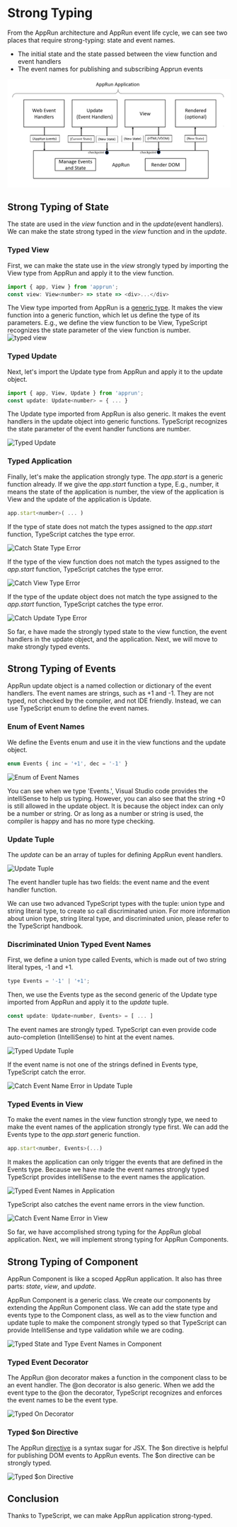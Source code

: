 # Strong Typing

From the AppRun architecture and AppRun event life cycle, we can see two places that require strong-typing: state and event names.

* The initial state and the state passed between the view function and event handlers
* The event names for publishing and subscribing Apprun events

![](imgs/Figure_1-1.png)

## Strong Typing of State

The state are used in the _view_ function and in the _update_(event handlers). We can make the state strong typed in the _view_ function and in the _update_.

### Typed View

First, we can make the state use in the _view_ strongly typed by importing the View type from AppRun and apply it to the view function.

```js
import { app, View } from 'apprun';
const view: View<number> => state => <div>...</div>
```

The View type imported from AppRun is a [generic type](https://www.typescriptlang.org/docs/handbook/2/generics.html). It makes the view function into a generic function, which let us define the type of its parameters. E.g., we define the view function to be View<number>, TypeScript recognizes the state parameter of the view function is number.
![typed view ](https://cdn-images-1.medium.com/max/1600/1*jT2qW1LgZVqSZWZgb_VZjQ.png)

### Typed Update

Next, let's import the Update type from AppRun and apply it to the update object.

```js
import { app, View, Update } from 'apprun';
const update: Update<number> = { ... }
```

The Update type imported from AppRun is also generic. It makes the event handlers in the update object into generic functions. TypeScript recognizes the state parameter of the event handler functions are number.

![Typed Update](https://cdn-images-1.medium.com/max/1600/1*2xYoeK0KwyQ2FYMXwMjnmA.png)

### Typed Application

Finally, let's make the application strongly type. The _app.start_ is a generic function already. If we give the _app.start_ function a type, E.g., number, it means the state of the application is number, the view of the application is View<number> and the update of the application is Update<number>.

```js
app.start<number>( ... )
```

If the type of state does not match the types assigned to the _app.start_ function, TypeScript catches the type error.

![Catch State Type Error](https://cdn-images-1.medium.com/max/1600/1*fK3RbeU4lWt9_kPDa7-jFg.png)


If the type of the view function does not match the types assigned to the _app.start_ function, TypeScript catches the type error.

![Catch View Type Error](https://cdn-images-1.medium.com/max/1600/1*QsEmxowOL0oKWZ6dvlTw7Q.png)



If the type of the update object does not match the type assigned to the _app.start_ function, TypeScript catches the type error.

![Catch Update Type Error](https://cdn-images-1.medium.com/max/1600/1*VvHWpwTr0pXm08LHgXtTpQ.png)


So far, e have made the strongly typed state to the view function, the event handlers in the update object, and the application. Next, we will move to make strongly typed events.

## Strong Typing of Events

AppRun update object is a named collection or dictionary of the event handlers. The event names are strings, such as +1 and -1. They are not typed, not checked by the compiler, and not IDE friendly. Instead, we can use TypeScript enum to define the event names.

### Enum of Event Names

We define the Events enum and use it in the view functions and the update object.

```js
enum Events { inc = '+1', dec = '-1' }
```

![Enum of Event Names](https://cdn-images-1.medium.com/max/1600/1*veW7AQ1RTVcoRbd3IMp0og.png)

You can see when we type 'Events.', Visual Studio code provides the intelliSense to help us typing. However, you can also see that the string +0 is still allowed in the update object. It is because the object index can only be a number or string. Or as long as a number or string is used, the compiler is happy and has no more type checking.

### Update Tuple

The _update_ can be an array of tuples for defining AppRun event handlers.

![Update Tuple](https://cdn-images-1.medium.com/max/1600/1*fTqni_vS4c5uD2_Q4Kw31A.png)

The event handler tuple has two fields: the event name and the event handler function.

We can use two advanced TypeScript types with the tuple: union type and string literal type, to create so call discriminated union. For more information about union type, string literal type, and discriminated union, please refer to the TypeScript handbook.

### Discriminated Union Typed Event Names

First, we define a union type called Events, which is made out of two string literal types, -1 and +1.

```js
type Events = '-1' | '+1';
```

Then, we use the Events type as the second generic of the Update type imported from AppRun and apply it to the _update_ tuple.

```js
const update: Update<number, Events> = [ ... ]
```

The event names are strongly typed. TypeScript can even provide code auto-completion (IntelliSense) to hint at the event names.

![Typed Update Tuple](https://cdn-images-1.medium.com/max/1600/1*Z1y_-n7_Y1bzDUJuw0ORVw.png)


If the event name is not one of the strings defined in Events type, TypeScript catch the error.

![Catch Event Name Error in Update Tuple](https://cdn-images-1.medium.com/max/1600/1*kkwPCiTcA9ny9IJ3uFTZsA.png)


### Typed Events in View

To make the event names in the view function strongly type, we need to make the event names of the application strongly type first. We can add the Events type to the _app.start_ generic function.

```js
app.start<number, Events>(...)
```

It makes the application can only trigger the events that are defined in the Events type. Because we have made the event names strongly typed TypeScript provides intelliSense to the event names the application.

![Typed Event Names in Application](https://cdn-images-1.medium.com/max/1600/1*fY-lIFIuFSpukxP3s82JYQ.png)

TypeScript also catches the event name errors in the view function.

![Catch Event Name Error in View](https://cdn-images-1.medium.com/max/1600/1*V3O5lHlg_ShD75Va0stOpA.png)


So far, we have accomplished strong typing for the AppRun global application. Next, we will implement strong typing for AppRun Components.

## Strong Typing of Component

AppRun Component is like a scoped AppRun application. It also has three parts: _state_, _view_, and _update_.

AppRun Component is a generic class. We create our components by extending the AppRun Component class. We can add the state type and events type to the Component class, as well as to the view function and update tuple to make the component strongly typed so that TypeScript can provide IntelliSense and type validation while we are coding.

![Typed State and Type Event Names in Component](https://cdn-images-1.medium.com/max/1600/1*RY-DEfVgOjj_clIEW4HeTA.png)


### Typed Event Decorator
The AppRun @on decorator makes a function in the component class to be an event handler. The @on decorator is also generic. When we add the event type to the @on the decorator, TypeScript recognizes and enforces the event names to be the event type.

![Typed On Decorator](https://cdn-images-1.medium.com/max/1600/1*AhiWkaV3WynuHElM6mPqjQ.png)

### Typed $on Directive

The AppRun [directive](directive.md) is a syntax sugar for JSX. The $on directive is helpful for publishing DOM events to AppRun events. The $on directive can be strongly typed.

![Typed $on Directive](https://cdn-images-1.medium.com/max/1600/1*Rje-0LBmymjwBZbFW6zHKw.png)


## Conclusion
Thanks to TypeScript, we can make AppRun application strong-typed.
